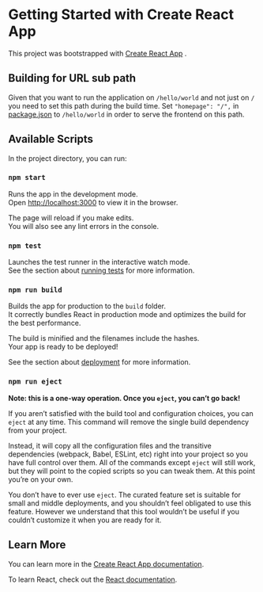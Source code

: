 # Getting Started with Create React App

This
project
was
bootstrapped
with [Create React App](https://github.com/facebook/create-react-app)
.

## Building for URL sub path

Given
that
you
want
to
run
the
application
on `/hello/world`
and
not
just
on `/`
you
need
to
set
this
path
during
the
build
time.
Set `"homepage": "/",`
in [package.json](package.json)
to `/hello/world`
in
order
to
serve
the
frontend
on
this
path.

## Available Scripts

In
the
project
directory,
you
can
run:

### `npm start`

Runs
the
app
in
the
development
mode.\
Open [http://localhost:3000](http://localhost:3000)
to
view
it
in
the
browser.

The page will reload if you make edits.\
You will also see any lint errors in the console.

### `npm test`

Launches the test runner in the interactive watch mode.\
See the section about [running tests](https://facebook.github.io/create-react-app/docs/running-tests) for more information.

### `npm run build`

Builds the app for production to the `build` folder.\
It correctly bundles React in production mode and optimizes the build for the best performance.

The build is minified and the filenames include the hashes.\
Your app is ready to be deployed!

See the section about [deployment](https://facebook.github.io/create-react-app/docs/deployment) for more information.

### `npm run eject`

**Note: this is a one-way operation. Once you `eject`, you can’t go back!**

If you aren’t satisfied with the build tool and configuration choices, you can `eject` at any time. This command will remove the single build dependency from your project.

Instead, it will copy all the configuration files and the transitive dependencies (webpack, Babel, ESLint, etc) right into your project so you have full control over them. All of the commands except `eject` will still work, but they will point to the copied scripts so you can tweak them. At this point you’re on your own.

You don’t have to ever use `eject`. The curated feature set is suitable for small and middle deployments, and you shouldn’t feel obligated to use this feature. However we understand that this tool wouldn’t be useful if you couldn’t customize it when you are ready for it.

## Learn More

You can learn more in the [Create React App documentation](https://facebook.github.io/create-react-app/docs/getting-started).

To learn React, check out the [React documentation](https://reactjs.org/).
